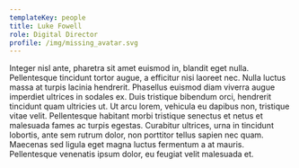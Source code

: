 ```yaml
---
templateKey: people
title: Luke Fowell
role: Digital Director
profile: /img/missing_avatar.svg
---
```


Integer nisl ante, pharetra sit amet euismod in, blandit eget nulla. Pellentesque tincidunt tortor augue, a efficitur nisi laoreet nec. Nulla luctus massa at turpis lacinia hendrerit. Phasellus euismod diam viverra augue imperdiet ultrices in sodales ex. Duis tristique bibendum orci, hendrerit tincidunt quam ultricies ut. Ut arcu lorem, vehicula eu dapibus non, tristique vitae velit. Pellentesque habitant morbi tristique senectus et netus et malesuada fames ac turpis egestas. Curabitur ultrices, urna in tincidunt lobortis, ante sem rutrum dolor, non porttitor tellus sapien nec quam. Maecenas sed ligula eget magna luctus fermentum a at mauris. Pellentesque venenatis ipsum dolor, eu feugiat velit malesuada et.
